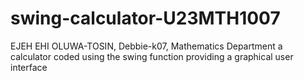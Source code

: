# swing-calculator-U23MTH1007
EJEH EHI OLUWA-TOSIN, Debbie-k07, Mathematics Department
a calculator coded using the swing function providing a graphical user interface 
